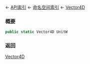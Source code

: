 ← [API索引](Api-Index) ← [命名空间索引](Namespace-Index) ← [Vector4D](VRageMath.Vector4D)

### 概要

```csharp
public static Vector4D UnitW
```

### 返回

[Vector4D](VRageMath.Vector4D)

